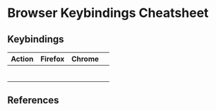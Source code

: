 # Browser Keybindings Cheatsheet

## Keybindings

| Action                 | Firefox            | Chrome             |          |
|------------------------|------------------- |--------------------|----------|
|                        |                    |                    |          |
|                        |                    |                    |          |
|                        |                    |                    |          |
|                        |                    |                    |          |
|                        |                    |                    |          |
|                        |                    |                    |          |


## References
